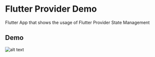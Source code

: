 # Flutter Provider Demo

Flutter App that shows the usage of Flutter Provider State Management
## Demo 

![alt text](https://i.imgur.com/4KrZY8t.gif "Logo Title Text 1")


